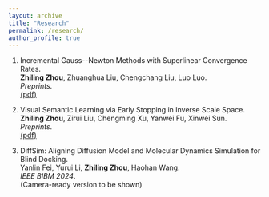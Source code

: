 ```yaml
---
layout: archive
title: "Research"
permalink: /research/
author_profile: true
---
```


1. Incremental Gauss--Newton Methods with Superlinear Convergence Rates.  
   **Zhiling Zhou**, Zhuanghua Liu, Chengchang Liu, Luo Luo.  
   *Preprints*.  
   [(pdf)]([http://arxiv.org/abs/2407.03195])  

2. Visual Semantic Learning via Early Stopping in Inverse Scale Space.  
   **Zhiling Zhou**, Zirui Liu, Chengming Xu, Yanwei Fu, Xinwei Sun.  
   *Preprints*.  
   [(pdf)]([https://arxiv.org/pdf/2409.18419])  

3. DiffSim: Aligning Diffusion Model and Molecular Dynamics Simulation for Blind Docking.  
   Yanlin Fei, Yurui Li, **Zhiling Zhou**, Haohan Wang.  
   *IEEE BIBM 2024*.  
   (Camera-ready version to be shown)  



